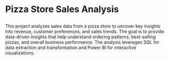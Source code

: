 # <p>Pizza Store Sales Analysis<p/>
</p>This project analyzes sales data from a pizza store to uncover key insights into revenue, customer preferences, and sales trends. The goal is to provide data-driven insights that help understand ordering patterns, best-selling pizzas, and overall business performance. The analysis leverages SQL for data extraction and transformation and Power BI for interactive visualizations.<p/


